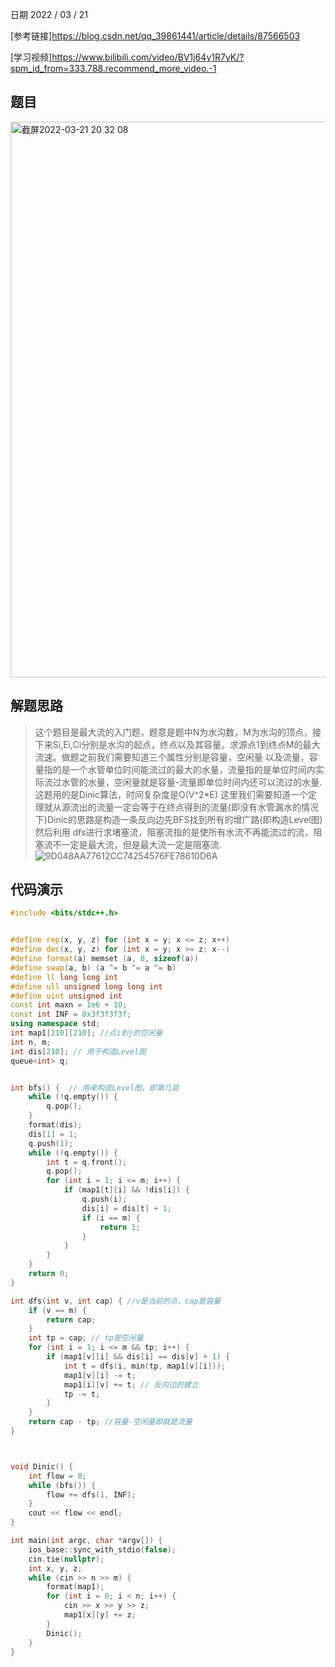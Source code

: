 日期 2022 / 03 / 21

[参考链接]<https://blog.csdn.net/qq_39861441/article/details/87566503>

[学习视频]<https://www.bilibili.com/video/BV1j64y1R7yK/?spm_id_from=333.788.recommend_more_video.-1>

## 题目
<img width="889" alt="截屏2022-03-21 20 32 08" src="https://user-images.githubusercontent.com/73943232/159261634-083ad032-f2e6-49da-a0da-2cba87013a31.png">

## 解题思路
> 这个题目是最大流的入门题，题意是题中N为水沟数，M为水沟的顶点，接下来Si,Ei,Ci分别是水沟的起点，终点以及其容量。求源点1到终点M的最大流速。做题之前我们需要知道三个属性分别是容量，空闲量
> 以及流量，容量指的是一个水管单位时间能流过的最大的水量，流量指的是单位时间内实际流过水管的水量，空闲量就是容量-流量即单位时间内还可以流过的水量.这题用的是Dinic算法，时间复杂度是O(V^2*E)
> 这里我们需要知道一个定理就从源流出的流量一定会等于在终点得到的流量(即没有水管漏水的情况下)Dinic的思路是构造一条反向边先BFS找到所有的增广路(即构造Level图)然后利用
> dfs进行求堵塞流，阻塞流指的是使所有水流不再能流过的流，阻塞流不一定是最大流，但是最大流一定是阻塞流.
![9D048AA77612CC74254576FE78610D6A](https://user-images.githubusercontent.com/73943232/159265117-07c2a6af-3e8c-4924-be72-8863124589f1.jpg)

## 代码演示
```cpp
#include <bits/stdc++.h>


#define rep(x, y, z) for (int x = y; x <= z; x++)
#define dec(x, y, z) for (int x = y; x >= z; x--)
#define format(a) memset (a, 0, sizeof(a))
#define swap(a, b) (a ^= b ^= a ^= b)
#define ll long long int
#define ull unsigned long long int 
#define uint unsigned int
const int maxn = 1e6 + 10;
const int INF = 0x3f3f3f3f;
using namespace std;
int map1[210][210]; //点i到j的空闲量
int n, m; 
int dis[210]; // 用于构造Level图
queue<int> q;


int bfs() {  // 用来构造Level图，即第几层
	while (!q.empty()) {
		q.pop();
	}
	format(dis);
	dis[1] = 1;
	q.push(1);
	while (!q.empty()) {
		int t = q.front();
		q.pop();
		for (int i = 1; i <= m; i++) {
			if (map1[t][i] && !dis[i]) {
				q.push(i);
				dis[i] = dis[t] + 1;
				if (i == m) {
					return 1;
				}
			}
		}
	}
	return 0;
}

int dfs(int v, int cap) { //v是当前的点，cap是容量
	if (v == m) {
		return cap;
	}
	int tp = cap; // tp是空闲量
	for (int i = 1; i <= m && tp; i++) {
		if (map1[v][i] && dis[i] == dis[v] + 1) {
			int t = dfs(i, min(tp, map1[v][i]));
			map1[v][i] -= t;
			map1[i][v] += t; // 反向边的建立
			tp -= t;
		}
 	}
    return cap - tp; //容量-空闲量即就是流量
}



void Dinic() {
	int flow = 0;
	while (bfs()) {
		flow += dfs(1, INF);
	}
	cout << flow << endl;
}

int main(int argc, char *argv[]) {
	ios_base::sync_with_stdio(false);
	cin.tie(nullptr);
	int x, y, z;
	while (cin >> n >> m) {
		format(map1);
		for (int i = 0; i < n; i++) {
			cin >> x >> y >> z;
			map1[x][y] += z;
		}
		Dinic();
	}
}
